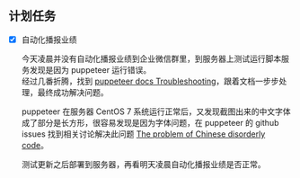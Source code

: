 ## 计划任务

- [x] 自动化播报业绩

  今天凌晨并没有自动化播报业绩到企业微信群里，到服务器上测试运行脚本服务发现是因为 puppeteer 运行错误。  
  经过几番折腾，找到 [puppeteer docs Troubleshooting](https://github.com/GoogleChrome/puppeteer/blob/master/docs/troubleshooting.md)，跟着文档一步步处理，最终成功解决问题。

  puppeteer 在服务器 CentOS 7 系统运行正常后，又发现截图出来的中文字体成了部分是长方形，很容易发现是因为字体问题，在 puppeteer 的 github issues 找到相关讨论解决此问题 [The problem of Chinese disorderly code](https://github.com/GoogleChrome/puppeteer/issues/1143#issuecomment-428030945)。

  测试更新之后部署到服务器，再看明天凌晨自动化播报业绩是否正常。
